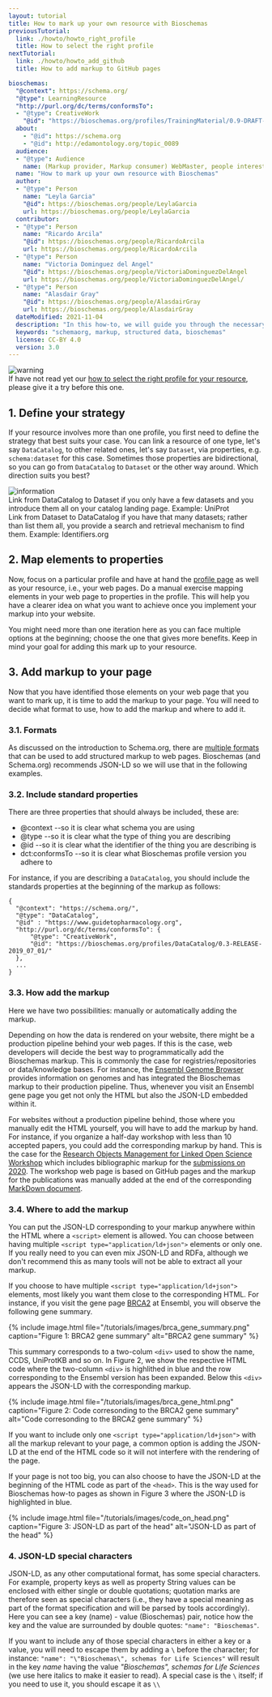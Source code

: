 ```yaml
---
layout: tutorial
title: How to mark up your own resource with Bioschemas
previousTutorial:
  link: ./howto/howto_right_profile
  title: How to select the right profile
nextTutorial:
  link: ./howto/howto_add_github
  title: How to add markup to GitHub pages

bioschemas:
  "@context": https://schema.org/
  "@type": LearningResource
  "http://purl.org/dc/terms/conformsTo":
  - "@type": CreativeWork
    "@id": "https://bioschemas.org/profiles/TrainingMaterial/0.9-DRAFT-2020_12_08/"
  about:
    - "@id": https://schema.org
    - "@id": http://edamontology.org/topic_0089
  audience:
  - "@type": Audience
    name: (Markup provider, Markup consumer) WebMaster, people interested in adding Bioschemas markup to their website
  name: "How to mark up your own resource with Bioschemas"
  author:
  - "@type": Person
    name: "Leyla Garcia"
    "@id": https://bioschemas.org/people/LeylaGarcia
    url: https://bioschemas.org/people/LeylaGarcia
  contributor:
  - "@type": Person
    name: "Ricardo Arcila"
    "@id": https://bioschemas.org/people/RicardoArcila
    url: https://bioschemas.org/people/RicardoArcila
  - "@type": Person
    name: "Victoria Dominguez del Angel"
    "@id": https://bioschemas.org/people/VictoriaDominguezDelAngel
    url: https://bioschemas.org/people/VictoriaDominguezDelAngel/
  - "@type": Person
    name: "Alasdair Gray"
    "@id": https://bioschemas.org/people/AlasdairGray
    url: https://bioschemas.org/people/AlasdairGray
  dateModified: 2021-11-04
  description: "In this how-to, we will guide you through the necessary steps in order to get a JSON-LD markup describing your own resource using a Bioschemas profile"
  keywords: "schemaorg, markup, structured data, bioschemas"
  license: CC-BY 4.0
  version: 3.0
---
```


<div class="col d-flex align-items-start rounded p-4 mb-4 mt-3 shadow">
  <img class="align-self-center me-3" src="{{ '/tutorials/images/exclamation_mark.png' | relative_url }}" alt="warning">
  <div>
      If have not read yet our <a href="./howto_right_profile">how to select the right profile for your resource</a>, please give it a try before this one.
  </div>
</div>


## 1. Define your strategy

If your resource involves more than one profile, you first need to define the strategy that best suits your case. You can link a resource of one type, let's say `DataCatalog`, to other related ones, let's say `Dataset`, via properties, e.g. `schema:dataset` for this case. Sometimes those properties are bidirectional, so you can go from `DataCatalog` to `Dataset` or the other way around. Which direction suits you best?

<div class="col d-flex align-items-start rounded p-4 mb-4 mt-3 shadow">
  <img class="align-self-center me-3" src="{{ '/tutorials/images/information_mark.png' | relative_url }}" alt="information">
  <div>
      Link from DataCatalog to Dataset if you only have a few datasets and you introduce them all on your catalog landing page. Example: UniProt
      <br/>
      Link from Dataset to DataCatalog if you have that many datasets;  rather than list them all, you provide a search and retrieval mechanism to find them. Example: Identifiers.org
  </div>
</div>

## 2. Map elements to properties

Now, focus on a particular profile and have at hand the [profile page](/profiles/) as well as your resource, i.e., your web pages. Do a manual exercise mapping elements in your web page to properties in the profile. This will help you have a clearer idea on what you want to achieve once you implement your markup into your website.

You might need more than one iteration here as you can face multiple options at the beginning; choose the one that gives more benefits. Keep in mind your goal for adding this mark up to your resource.

## 3. Add markup to your page

Now that you have identified those elements on your web page that you want to mark up, it is time to add the markup to your page. You will need to decide what format to use, how to add the markup and where to add it.

### 3.1. Formats

As discussed on the introduction to Schema.org, there are [multiple formats](/tutorials/what_why_schema#3-schemaorg-formats) that can be used to add structured markup to web pages. Bioschemas (and Schema.org) recommends JSON-LD so we will use that in the following examples.

### 3.2. Include standard properties

There are three properties that should always be included, these are:
* @context --so it is clear what schema you are using
* @type --so it is clear what the type of thing you are describing
* @id --so it is clear what the identifier of the thing you are describing is
* dct:conformsTo --so it is clear what Bioschemas profile version you adhere to

For instance, if you are describing a `DataCatalog`, you should include the standards properties at the beginning of the markup as follows:

```
{
  "@context": "https://schema.org/",
  "@type": "DataCatalog",
  "@id" : "https://www.guidetopharmacology.org",
  "http://purl.org/dc/terms/conformsTo": {
      "@type": "CreativeWork",
      "@id": "https://bioschemas.org/profiles/DataCatalog/0.3-RELEASE-2019_07_01/"
  },
  ...
}
```

### 3.3. How add the markup

Here we have two possibilities: manually or automatically adding the markup.

Depending on how the data is rendered on your website, there might be a production pipeline behind your web pages. If this is the case, web developers will decide the best way to programmatically add the Bioschemas markup. This is commonly the case for registries/repositories or data/knowledge bases. For instance, the [Ensembl Genome Browser](https://www.ensembl.org) provides information on genomes and has integrated the Bioschemas markup to their production pipeline. Thus, whenever you visit an Ensembl gene page you get not only the HTML but also the JSON-LD embedded within it.

For websites without a production pipeline behind, those where you manually edit the HTML yourself, you will have to add the markup by hand. For instance, if you organize a half-day workshop with less than 10 accepted papers, you could add the corresponding markup by hand. This is the case for the [Research Objects Management for Linked Open Science Workshop](https://zbmed.github.io/damalos) which includes bibliographic markup for the [submissions on 2020](https://zbmed.github.io/damalos/docs/2020.html). The workshop web page is based on GitHub pages and the markup for the publications was manually added at the end of the corresponding [MarkDown document](https://github.com/zbmed/damalos/blob/master/docs/2020.md).

### 3.4. Where to add the markup

You can put the JSON-LD corresponding to your markup anywhere within the HTML where a ```<script>``` element is allowed. You can choose between having multiple ```<script type="application/ld+json">``` elements or only one. If you really need to you can even mix JSON-LD and RDFa, although we don't recommend this as many tools will not be able to extract all your markup.

If you choose to have multiple ```<script type="application/ld+json">``` elements, most likely you want them close to the corresponding HTML. For instance, if you visit the gene page [BRCA2](https://www.ensembl.org/Homo_sapiens/Gene/Summary?g=ENSG00000139618;r=13:32315086-32400268) at Ensembl, you will observe the following gene summary.

{% include image.html file="/tutorials/images/brca_gene_summary.png" caption="Figure 1: BRCA2 gene summary" alt="BRCA2 gene summary" %}

This summary corresponds to a two-colum ```<div>``` used to show the name, CCDS, UniProtKB and so on. In Figure 2, we show the respective HTML code where the two-column ```<div>``` is highlithed in blue and the row corresponding to the Ensembl version has been expanded. Below this ```<div>``` appears the JSON-LD with the corresponding markup.

{% include image.html file="/tutorials/images/brca_gene_html.png" caption="Figure 2: Code corresonding to the BRCA2 gene summary" alt="Code corresonding to the BRCA2 gene summary" %}

If you want to include only one ```<script type="application/ld+json">``` with all the markup relevant to your page, a common option is adding the JSON-LD at the end of the HTML code so it will not interfere with the rendering of the page.

If your page is not too big, you can also choose to have the JSON-LD at the beginning of the HTML code as part of the ```<head>```. This is the way used for Bioschemas how-to pages as shown in Figure 3 where the JSON-LD is highlighted in blue.

{% include image.html file="/tutorials/images/code_on_head.png" caption="Figure 3: JSON-LD as part of the head" alt="JSON-LD as part of the head" %}

### 4. JSON-LD special characters

JSON-LD, as any other computational format, has some special characters. For example, property keys as well as property String values can be enclosed with either single or double quotations; quotation marks are therefore seen as special characters (i.e., they have a special meaning as part of the format specification and will be parsed by tools accordingly). Here you can see a key (name) - value (Bioschemas) pair, notice how the key and the value are surrounded by double quotes: `"name": "Bioschemas"`. 

If you want to include any of those special characters in either a key or a value, you will need to escape them by adding a `\` before the character; for instance: `"name": "\"Bioschemas\", schemas for Life Sciences"` will result in the key _name_ having the value _"Bioschemas", schemas for Life Sciences_ (we use here italics to make it easier to read). A special case is the `\` itself; if you need to use it, you should escape it as `\\` 

